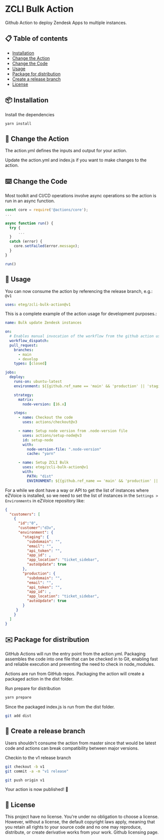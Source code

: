 # ZCLI Bulk Action

Github Action to deploy Zendesk Apps to multiple instances.

## :clipboard: Table of contents

- [Installation](#package-installation)
- [Change the Action](#repeat-change-the-action)
- [Change the Code](#keyboard-change-the-code)
- [Usage](#rocket-usage)
- [Package for distribution](#envelope-package-for-distribution)
- [Create a release branch](#exploding_head-create-a-release-branch)
- [License](#scroll-license)

## :package: Installation

Install the dependencies

```bash
yarn install
```

## :repeat: Change the Action

The action.yml defines the inputs and output for your action.

Update the action.yml and index.js if you want to make changes to the action.

## :keyboard: Change the Code

Most toolkit and CI/CD operations involve async operations so the action is run in an async function.

```javascript
const core = require('@actions/core');
...

async function run() {
  try {
      ...
  }
  catch (error) {
    core.setFailed(error.message);
  }
}

run()
```

## :rocket: Usage

You can now consume the action by referencing the release branch, e.g.: `@v1`

```yaml
uses: eteg/zcli-bulk-action@v1
```

This is a complete example of the action usage for development purposes.:

```yaml
name: Bulk update Zendesk instances

on:
  # Enables manual invocation of the workflow from the github action user interface
  workflow_dispatch:
  pull_request:
    branches:
      - main
      - develop
    types: [closed]

jobs:
  deploy:
    runs-on: ubuntu-latest
    environment: ${{github.ref_name == 'main' && 'production' || 'staging'}}

    strategy:
      matrix:
        node-version: [16.x]

    steps:
      - name: Checkout the code
        uses: actions/checkout@v3

      - name: Setup node version from .node-version file
        uses: actions/setup-node@v3
        id: setup-node
        with:
          node-version-file: ".node-version"
          cache: "yarn"

      - name: Setup ZCLI Bulk
        uses: eteg/zcli-bulk-action@v1
        with:
          PATH: "dist"
          ENVIRONMENT: ${{github.ref_name == 'main' && 'production' || 'staging'}}
```

For a while we dont have a way or API to get the list of instances where eZVoice is installed, so we need to set the list of instances in the `Settings > Environments` in eZVoice repository like:

```json
{
  "customers": [
    {
      "id":"0",
      "customer":"d3v",
      "environment": {
        "staging": {
          "subdomain": "",
          "email": "",
          "api_token": "",
          "app_id": ,
          "app_location": "ticket_sidebar",
          "autoUpdate": true
        },
        "production": {
          "subdomain": "",
          "email": "",
          "api_token": "",
          "app_id": ,
          "app_location": "ticket_sidebar",
          "autoUpdate": true
        }
     }
    }
  ]
}
```

## :envelope: Package for distribution

GitHub Actions will run the entry point from the action.yml. Packaging assembles the code into one file that can be checked in to Git, enabling fast and reliable execution and preventing the need to check in node_modules.

Actions are run from GitHub repos. Packaging the action will create a packaged action in the dist folder.

Run prepare for distribution

```bash
yarn prepare
```

Since the packaged index.js is run from the dist folder.

```bash
git add dist
```

## :exploding_head: Create a release branch

Users shouldn't consume the action from master since that would be latest code and actions can break compatibility between major versions.

Checkin to the v1 release branch

```bash
git checkout -b v1
git commit -a -m "v1 release"
```

```bash
git push origin v1
```

Your action is now published! :rocket:

## :scroll: License

This project have no license. You're under no obligation to choose a license. However, without a license, the default copyright laws apply, meaning that you retain all rights to your source code and no one may reproduce, distribute, or create derivative works from your work. Github licensing page.